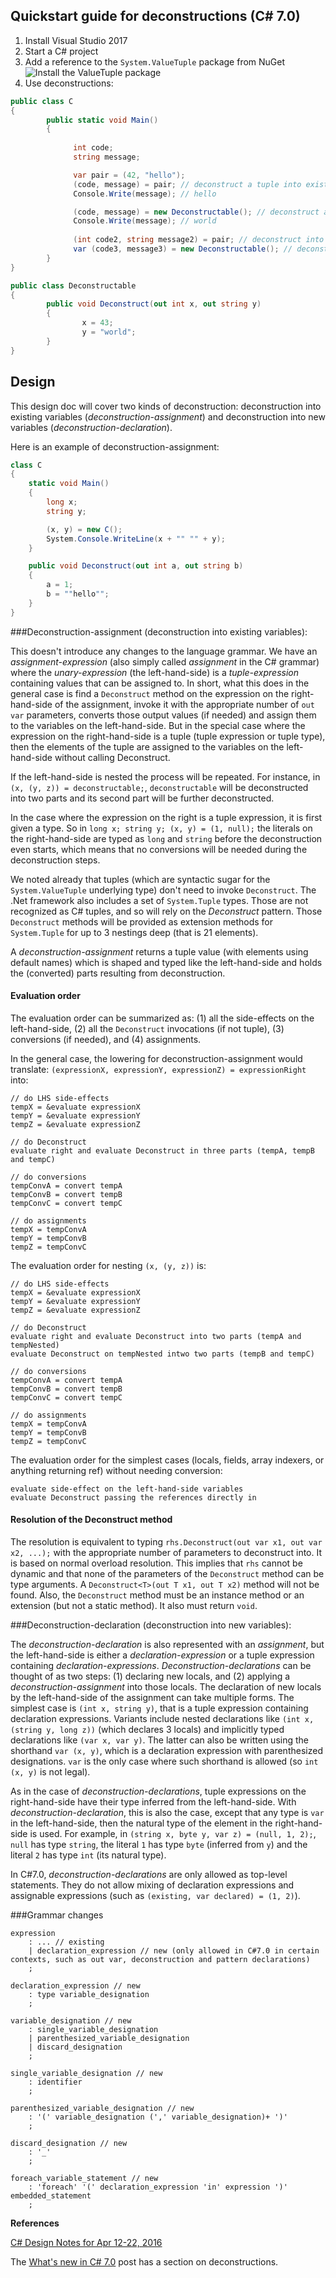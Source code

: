 
Quickstart guide for deconstructions (C# 7.0)
----------------------------------------------
1. Install Visual Studio 2017 
2. Start a C# project
3. Add a reference to the `System.ValueTuple` package from NuGet  
![Install the ValueTuple package](img/install-valuetuple.png)
4. Use deconstructions:

```C#
public class C
{
        public static void Main()
        {
                
              int code;
              string message;

              var pair = (42, "hello");
              (code, message) = pair; // deconstruct a tuple into existing variables
              Console.Write(message); // hello

              (code, message) = new Deconstructable(); // deconstruct any object with a proper Deconstruct method into existing variables
              Console.Write(message); // world
              
              (int code2, string message2) = pair; // deconstruct into new variables
              var (code3, message3) = new Deconstructable(); // deconstruct into new 'var' variables
        }
}

public class Deconstructable
{
        public void Deconstruct(out int x, out string y)
        {
                x = 43;
                y = "world";
        }
}
```

Design
------
This design doc will cover two kinds of deconstruction: deconstruction into existing variables (*deconstruction-assignment*) and deconstruction into new variables (*deconstruction-declaration*).

Here is an example of deconstruction-assignment:
```C#
class C
{
    static void Main()
    {
        long x;
        string y;

        (x, y) = new C();
        System.Console.WriteLine(x + "" "" + y);
    }

    public void Deconstruct(out int a, out string b)
    {
        a = 1;
        b = ""hello"";
    }
}
```

###Deconstruction-assignment (deconstruction into existing variables):

This doesn't introduce any changes to the language grammar. We have an *assignment-expression* (also simply called *assignment* in the C# grammar) where the *unary-expression* (the left-hand-side) is a *tuple-expression* containing values that can be assigned to.
In short, what this does in the general case is find a `Deconstruct` method on the expression on the right-hand-side of the assignment, invoke it with the appropriate number of `out var` parameters, converts those output values (if needed) and assign them to the variables on the left-hand-side. But in the special case where the expression on the right-hand-side is a tuple (tuple expression or tuple type), then the elements of the tuple are assigned to the variables on the left-hand-side without calling Deconstruct.

If the left-hand-side is nested the process will be repeated. For instance, in `(x, (y, z)) = deconstructable;`, `deconstructable` will be deconstructed into two parts and its second part will be further deconstructed. 

In the case where the expression on the right is a tuple expression, it is first given a type. So in `long x; string y; (x, y) = (1, null);` the literals on the right-hand-side are typed as `long` and `string` before the deconstruction even starts, which means that no conversions will be needed during the deconstruction steps.

We noted already that tuples (which are syntactic sugar for the `System.ValueTuple` underlying type) don't need to invoke `Deconstruct`.
The .Net framework also includes a set of `System.Tuple` types. Those are not recognized as C# tuples, and so will rely on the *Deconstruct* pattern. Those `Deconstruct` methods will be provided as extension methods for `System.Tuple` for up to 3 nestings deep (that is 21 elements).

A *deconstruction-assignment* returns a tuple value (with elements using default names) which is shaped and typed like the left-hand-side and holds the (converted) parts resulting from deconstruction.

#### Evaluation order

The evaluation order can be summarized as: (1) all the side-effects on the left-hand-side, (2) all the `Deconstruct` invocations (if not tuple), (3) conversions (if needed), and (4) assignments.

In the general case, the lowering for deconstruction-assignment would translate: `(expressionX, expressionY, expressionZ) = expressionRight` into:

```
// do LHS side-effects
tempX = &evaluate expressionX
tempY = &evaluate expressionY
tempZ = &evaluate expressionZ

// do Deconstruct
evaluate right and evaluate Deconstruct in three parts (tempA, tempB and tempC)

// do conversions
tempConvA = convert tempA
tempConvB = convert tempB
tempConvC = convert tempC

// do assignments
tempX = tempConvA
tempY = tempConvB
tempZ = tempConvC
```

The evaluation order for nesting `(x, (y, z))` is:
```
// do LHS side-effects
tempX = &evaluate expressionX
tempY = &evaluate expressionY
tempZ = &evaluate expressionZ

// do Deconstruct
evaluate right and evaluate Deconstruct into two parts (tempA and tempNested)
evaluate Deconstruct on tempNested intwo two parts (tempB and tempC)

// do conversions
tempConvA = convert tempA
tempConvB = convert tempB
tempConvC = convert tempC

// do assignments
tempX = tempConvA
tempY = tempConvB
tempZ = tempConvC
```

The evaluation order for the simplest cases (locals, fields, array indexers, or anything returning ref) without needing conversion:
```
evaluate side-effect on the left-hand-side variables
evaluate Deconstruct passing the references directly in
```

#### Resolution of the Deconstruct method

The resolution is equivalent to typing `rhs.Deconstruct(out var x1, out var x2, ...);` with the appropriate number of parameters to deconstruct into.
It is based on normal overload resolution.
This implies that `rhs` cannot be dynamic and that none of the parameters of the `Deconstruct` method can be type arguments. A `Deconstruct<T>(out T x1, out T x2)` method will not be found.
Also, the `Deconstruct` method must be an instance method or an extension (but not a static method). It also must return `void`.


###Deconstruction-declaration (deconstruction into new variables):

The *deconstruction-declaration* is also represented with an *assignment*, but the left-hand-side is either a *declaration-expression* or a tuple expression containing *declaration-expressions*.
*Deconstruction-declarations* can be thought of as two steps: (1) declaring new locals, and (2) applying a *deconstruction-assignment* into those locals.
The declaration of new locals by the left-hand-side of the assignment can take multiple forms. The simplest case is `(int x, string y)`, that is a tuple expression containing declaration expressions. Variants include nested declarations like `(int x, (string y, long z))` (which declares 3 locals) and implicitly typed declarations like `(var x, var y)`. The latter can also be written using the shorthand `var (x, y)`, which is a declaration expression with parenthesized designations.
`var` is the only case where such shorthand is allowed (so `int (x, y)` is not legal).

As in the case of *deconstruction-declarations*, tuple expressions on the right-hand-side have their type inferred from the left-hand-side. With *deconstruction-declaration*, this is also the case, except that any type is `var` in the left-hand-side, then the natural type of the element in the right-hand-side is used.
For example, in `(string x, byte y, var z) = (null, 1, 2);`, `null` has type `string`, the literal `1` has type `byte` (inferred from `y`) and the literal `2` has type `int` (its natural type).

In C#7.0, *deconstruction-declarations* are only allowed as top-level statements. They do not allow mixing of declaration expressions and assignable expressions (such as `(existing, var declared) = (1, 2)`).

###Grammar changes

```ANTLR
expression
	: ... // existing
	| declaration_expression // new (only allowed in C#7.0 in certain contexts, such as out var, deconstruction and pattern declarations)
	;

declaration_expression // new
	: type variable_designation
	;

variable_designation // new
	: single_variable_designation
	| parenthesized_variable_designation
	| discard_designation
	;

single_variable_designation // new
	: identifier
	;

parenthesized_variable_designation // new
	: '(' variable_designation (',' variable_designation)+ ')'
	;

discard_designation // new
	: '_'
	;

foreach_variable_statement // new
    : 'foreach' '(' declaration_expression 'in' expression ')' embedded_statement
    ;
```

**References**

[C# Design Notes for Apr 12-22, 2016](https://github.com/dotnet/roslyn/issues/11031)

The [What's new in C# 7.0](https://blogs.msdn.microsoft.com/dotnet/2016/08/24/whats-new-in-csharp-7-0) post has a section on deconstructions.

